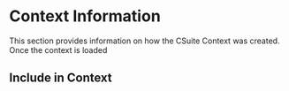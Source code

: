 # Context Information
This section provides information on how the CSuite Context was created.  Once the context is loaded 

## Include in Context

